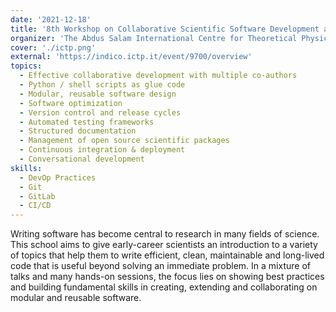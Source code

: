 ```yaml
---
date: '2021-12-18'
title: '8th Workshop on Collaborative Scientific Software Development and Management of Open Source Scientific Packages'
organizer: 'The Abdus Salam International Centre for Theoretical Physics'
cover: './ictp.png'
external: 'https://indico.ictp.it/event/9700/overview'
topics:
  - Effective collaborative development with multiple co-authors
  - Python / shell scripts as glue code
  - Modular, reusable software design
  - Software optimization
  - Version control and release cycles
  - Automated testing frameworks
  - Structured documentation
  - Management of open source scientific packages
  - Continuous integration & deployment
  - Conversational development
skills: 
  - DevOp Practices
  - Git
  - GitLab
  - CI/CD
---
```


Writing software has become central to research in many fields of science. This school aims to give early-career scientists an introduction to a variety of topics that help them to write efficient, clean, maintainable and long-lived code that is useful beyond solving an immediate problem. In a mixture of talks and many hands-on sessions, the focus lies on showing best practices and building fundamental skills in creating, extending and collaborating on modular and reusable software.
